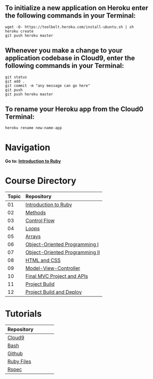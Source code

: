 ## To initialize a new application on Heroku enter the following commands in your Terminal:
```
wget -O- https://toolbelt.heroku.com/install-ubuntu.sh | sh
heroku create
git push heroku master
```

## Whenever you make a change to your application codebase in Cloud9, enter the following commands in your Terminal:
```
git status 
git add .
git commit -m "any message can go here"
git push
git push heroku master
```

## To rename your Heroku app from the Cloud0 Terminal:
```
heroku rename new-name-app
```
# Navigation  
#### Go to: [Introduction to Ruby](https://github.com/Coderdotnew/intro_web_apps_bs/tree/master/01_class)


# Course Directory       
| Topic | Repository                                                                                                     |
|--------|:---------------------------------------------------------------------------------------------------------------|
| 01     | [Introduction to Ruby](https://github.com/Coderdotnew/intro_web_apps_bs/tree/master/01_class)                 | 
| 02     | [Methods](https://github.com/Coderdotnew/intro_web_apps_bs/tree/master/02_class)                              |
| 03     | [Control Flow](https://github.com/Coderdotnew/intro_web_apps_bs/tree/master/03_class)                         |
| 04     | [Loops](https://github.com/Coderdotnew/intro_web_apps_bs/tree/master/04_class)                                | 
| 05     | [Arrays](https://github.com/Coderdotnew/intro_web_apps_bs/tree/master/05_class)                               | 
| 06     | [Object-Oriented Programming I](https://github.com/Coderdotnew/intro_web_apps_bs/tree/master/06_class)        | 
| 07     | [Object-Oriented Programming II](https://github.com/Coderdotnew/intro_web_apps_bs/tree/master/07_class)       | 
| 08     | [HTML and CSS](https://github.com/Coderdotnew/intro_web_apps_bs/tree/master/08_class)                         | 
| 09     | [Model-View-Controller](https://github.com/Coderdotnew/intro_web_apps_bs/tree/master/09_class)                | 
| 10     | [Final MVC Project and APIs](https://github.com/Coderdotnew/intro_web_apps_bs/tree/master/10_class)           | 
| 11     | [Project Build](https://github.com/Coderdotnew/intro_web_apps_bs/tree/master/11_class)                        | 
| 12     | [Project Build and Deploy](https://github.com/Coderdotnew/intro_web_apps_bs/tree/master/12_class)             | 


# Tutorials  
| Repository&nbsp;&nbsp;&nbsp;&nbsp;&nbsp;&nbsp;&nbsp;&nbsp;&nbsp;&nbsp;&nbsp;&nbsp;&nbsp;&nbsp; | 
|------------------------------------------------------------------------------------------------| 
| [Cloud9](https://github.com/Coderdotnew/cloud9)                                                | 
| [Bash](https://github.com/Coderdotnew/bash)                                                    | 
| [Github](https://github.com/Coderdotnew/github)                                                | 
| [Ruby Files](https://github.com/Coderdotnew/ruby_files)                                        | 
| [Rspec](https://github.com/Coderdotnew/rspec)                                                  | 

